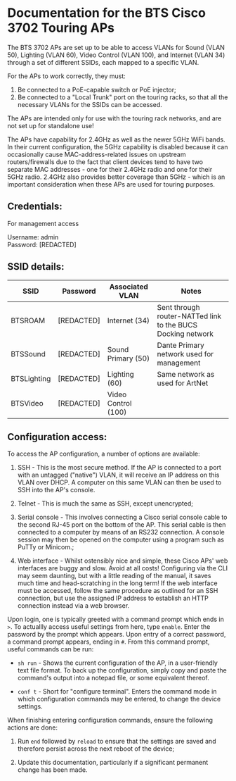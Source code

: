 Documentation for the BTS Cisco 3702 Touring APs
================================================

The BTS 3702 APs are set up to be able to access VLANs for Sound (VLAN 50), Lighting (VLAN 60),
Video Control (VLAN 100), and Internet (VLAN 34) through a set of different SSIDs, each mapped to a specific VLAN.

For the APs to work correctly, they must:
1. Be connected to a PoE-capable switch or PoE injector;
2. Be connected to a "Local Trunk" port on the touring racks, so that all the necessary VLANs for the SSIDs can be accessed.

The APs are intended only for use with the touring rack networks, and are not set up for standalone use!

The APs have capability for 2.4GHz as well as the newer 5GHz WiFi bands. In their current configuration, the 5GHz capability is 
disabled because it can occasionally cause MAC-address-related issues on upstream routers/firewalls due to the fact that client 
devices tend to have two separate MAC addresses - one for their 2.4GHz radio and one for their 5GHz radio. 2.4GHz also provides 
better coverage than 5GHz - which is an important consideration when these APs are used for touring purposes.

Credentials:
------------

For management access

Username: admin\
Password: [REDACTED]

SSID details:
-------------

|SSID             |Password          |Associated VLAN        |Notes                                                            |
|-----------------|------------------|-----------------------|-----------------------------------------------------------------|
|   BTSROAM       |   [REDACTED]     |   Internet (34)       |   Sent through router-NATTed link to the BUCS Docking network   |
|   BTSSound      |   [REDACTED]     |   Sound Primary (50)  |   Dante Primary network used for management                     |
|   BTSLighting   |   [REDACTED]     |   Lighting (60)       |   Same network as used for ArtNet                               |
|   BTSVideo      |   [REDACTED]     |   Video Control (100) |                                                                 |

Configuration access:
---------------------

To access the AP configuration, a number of options are available:

1. SSH            - This is the most secure method. If the AP is connected to a port with an untagged ("native") VLAN, it will receive an IP address
                    on this VLAN over DHCP. A computer on this same VLAN can then be used to SSH into the AP's console.
         
3. Telnet         - This is much the same as SSH, except unencrypted;

4. Serial console - This involves connecting a Cisco serial console cable to the second RJ-45 port on the bottom of the AP. This serial cable is then
                    connected to a computer by means of an RS232 connection. A console session may then be opened on the computer using
                    a program such as PuTTy or Minicom.;
                    
6. Web interface  - Whilst ostensibly nice and simple, these Cisco APs' web interfaces are buggy and slow. Avoid at all costs! Configuring via the CLI
                    may seem daunting, but with a little reading of the manual, it saves much time and head-scratching in the long term! If the web
                    interface must be accessed, follow the same procedure as outlined for an SSH connection, but use the assigned IP address to establish
                    an HTTP connection instead via a web browser.
                    
Upon login, one is typically greeted with a command prompt which ends in `>`. To actuallly access useful settings from here, type `enable`.
Enter the password by the prompt which appears. Upon entry of a correct password, a command prompt appears, ending in `#`. From this command prompt,
useful commands can be run:

- `sh run`          - Shows the current configuration of the AP, in a user-friendly text file format. To back up the configuration, simply copy and
                      paste the command's output into a notepad file, or some equivalent thereof.
           
- `conf t`          - Short for "configure terminal". Enters the command mode in which configuration commands may be entered, to change the device
                      settings.
                    
When finishing entering configuration commands, ensure the following actions are done:

1. Run `end` followed by `reload` to ensure that the settings are saved and therefore persist across the next reboot of the device;

2. Update this documentation, particularly if a significant permanent change has been made.
